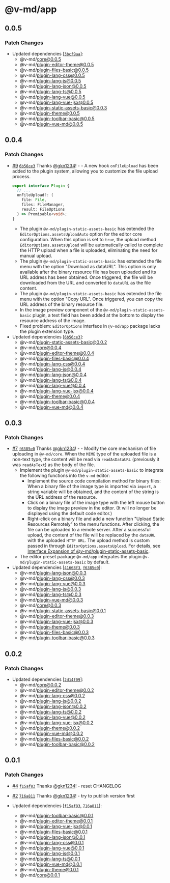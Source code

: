 # @v-md/app

## 0.0.5

### Patch Changes

- Updated dependencies [[`3bcf9aa`](https://github.com/v-md/v-md/commit/3bcf9aad74632ee34e0b18a9e520c24ab8ea1d4c)]:
  - @v-md/core@0.0.5
  - @v-md/plugin-editor-theme@0.0.5
  - @v-md/plugin-files-basic@0.0.5
  - @v-md/plugin-lang-css@0.0.5
  - @v-md/plugin-lang-js@0.0.5
  - @v-md/plugin-lang-json@0.0.5
  - @v-md/plugin-lang-ts@0.0.5
  - @v-md/plugin-lang-vue@0.0.5
  - @v-md/plugin-lang-vue-jsx@0.0.5
  - @v-md/plugin-static-assets-basic@0.0.3
  - @v-md/plugin-theme@0.0.5
  - @v-md/plugin-toolbar-basic@0.0.5
  - @v-md/plugin-vue-md@0.0.5

## 0.0.4

### Patch Changes

- [#9](https://github.com/v-md/v-md/pull/9) [`6b56ce3`](https://github.com/v-md/v-md/commit/6b56ce333618034279d2a5bd28ddc5688de753e3) Thanks [@gkn1234](https://github.com/gkn1234)! - - A new hook `onFileUpload` has been added to the plugin system, allowing you to customize the file upload process.
  ```ts
  export interface Plugin {
    // ...
    onFileUpload?: (
      file: File,
      files: FileManager,
      result: FileOptions
    ) => Promisable<void>;
  }
  ```
  - The plugin `@v-md/plugin-static-assets-basic` has extended the `EditorOptions.assetsUploadAuto` option for the editor core configuration. When this option is set to `true`, the upload method `EditorOptions.assetsUpload` will be automatically called to complete the HTTP upload when a file is uploaded, eliminating the need for manual upload.
  - The plugin `@v-md/plugin-static-assets-basic` has extended the file menu with the option "Download as dataURL". This option is only available after the binary resource file has been uploaded and its URL address has been obtained. Once triggered, the file will be downloaded from the URL and converted to `dataURL` as the file content.
  - The plugin `@v-md/plugin-static-assets-basic` has extended the file menu with the option "Copy URL". Once triggered, you can copy the URL address of the binary resource file.
  - In the image preview component of the `@v-md/plugin-static-assets-basic` plugin, a text field has been added at the bottom to display the resource address of the image.
  - Fixed problem: `EditorOptions` interface in `@v-md/app` package lacks the plugin extension type.
- Updated dependencies [[`6b56ce3`](https://github.com/v-md/v-md/commit/6b56ce333618034279d2a5bd28ddc5688de753e3)]:
  - @v-md/plugin-static-assets-basic@0.0.2
  - @v-md/core@0.0.4
  - @v-md/plugin-editor-theme@0.0.4
  - @v-md/plugin-files-basic@0.0.4
  - @v-md/plugin-lang-css@0.0.4
  - @v-md/plugin-lang-js@0.0.4
  - @v-md/plugin-lang-json@0.0.4
  - @v-md/plugin-lang-ts@0.0.4
  - @v-md/plugin-lang-vue@0.0.4
  - @v-md/plugin-lang-vue-jsx@0.0.4
  - @v-md/plugin-theme@0.0.4
  - @v-md/plugin-toolbar-basic@0.0.4
  - @v-md/plugin-vue-md@0.0.4

## 0.0.3

### Patch Changes

- [#7](https://github.com/v-md/v-md/pull/7) [`f6385e0`](https://github.com/v-md/v-md/commit/f6385e0a49dfa8370be876cc953fbfa8d5711b20) Thanks [@gkn1234](https://github.com/gkn1234)! - - Modify the core mechanism of file uploading in `@v-md/core`. When the `MIME` type of the uploaded file is a non-text type, the content will be read via `readAsDataURL` (previously it was `readAsText`) as the body of the file.
  - Implement the plugin `@v-md/plugin-static-assets-basic` to integrate the following functions into the `v-md` editor:
    - Implement the source code compilation method for binary files: When a binary file of the image type is imported via `import`, a string variable will be obtained, and the content of the string is the URL address of the resource.
    - Click on a binary file of the image type with the left mouse button to display the image preview in the editor. (It will no longer be displayed using the default code editor.)
    - Right-click on a binary file and add a new function "Upload Static Resources Remotely" to the menu functions. After clicking, the file can be uploaded to a remote server. After a successful upload, the content of the file will be replaced by the `dataURL` with the uploaded `HTTP URL`. The upload method is custom passed in through `EditorOptions.assetsUpload`. For details, see [Interface Expansion of @v-md/plugin-static-assets-basic](/plugins/static-assets-basic/src/index.ts).
  - The editor preset package `@v-md/app` integrates the plugin `@v-md/plugin-static-assets-basic` by default.
- Updated dependencies [[`41668f3`](https://github.com/v-md/v-md/commit/41668f3dc06b23a061a7a811c9c14e5926f64ed6), [`f6385e0`](https://github.com/v-md/v-md/commit/f6385e0a49dfa8370be876cc953fbfa8d5711b20)]:
  - @v-md/plugin-lang-json@0.0.3
  - @v-md/plugin-lang-css@0.0.3
  - @v-md/plugin-lang-vue@0.0.3
  - @v-md/plugin-lang-js@0.0.3
  - @v-md/plugin-lang-ts@0.0.3
  - @v-md/plugin-vue-md@0.0.3
  - @v-md/core@0.0.3
  - @v-md/plugin-static-assets-basic@0.0.1
  - @v-md/plugin-editor-theme@0.0.3
  - @v-md/plugin-lang-vue-jsx@0.0.3
  - @v-md/plugin-theme@0.0.3
  - @v-md/plugin-files-basic@0.0.3
  - @v-md/plugin-toolbar-basic@0.0.3

## 0.0.2

### Patch Changes

- Updated dependencies [[`2d14f09`](https://github.com/v-md/v-md/commit/2d14f09f14e9d1bd14f4a40e1b11a7beb6e4eca6)]:
  - @v-md/core@0.0.2
  - @v-md/plugin-editor-theme@0.0.2
  - @v-md/plugin-lang-css@0.0.2
  - @v-md/plugin-lang-js@0.0.2
  - @v-md/plugin-lang-json@0.0.2
  - @v-md/plugin-lang-ts@0.0.2
  - @v-md/plugin-lang-vue@0.0.2
  - @v-md/plugin-lang-vue-jsx@0.0.2
  - @v-md/plugin-theme@0.0.2
  - @v-md/plugin-vue-md@0.0.2
  - @v-md/plugin-files-basic@0.0.2
  - @v-md/plugin-toolbar-basic@0.0.2

## 0.0.1

### Patch Changes

- [#4](https://github.com/v-md/v-md/pull/4) [`f15af83`](https://github.com/v-md/v-md/commit/f15af83da041f6eb5eb100c63e6d8de93fd70776) Thanks [@gkn1234](https://github.com/gkn1234)! - reset CHANGELOG

- [#2](https://github.com/v-md/v-md/pull/2) [`716a811`](https://github.com/v-md/v-md/commit/716a8114a4559a475ac2fe24133a5b71f4bcff8f) Thanks [@gkn1234](https://github.com/gkn1234)! - try to publish version first

- Updated dependencies [[`f15af83`](https://github.com/v-md/v-md/commit/f15af83da041f6eb5eb100c63e6d8de93fd70776), [`716a811`](https://github.com/v-md/v-md/commit/716a8114a4559a475ac2fe24133a5b71f4bcff8f)]:
  - @v-md/plugin-toolbar-basic@0.0.1
  - @v-md/plugin-editor-theme@0.0.1
  - @v-md/plugin-lang-vue-jsx@0.0.1
  - @v-md/plugin-files-basic@0.0.1
  - @v-md/plugin-lang-json@0.0.1
  - @v-md/plugin-lang-css@0.0.1
  - @v-md/plugin-lang-vue@0.0.1
  - @v-md/plugin-lang-js@0.0.1
  - @v-md/plugin-lang-ts@0.0.1
  - @v-md/plugin-vue-md@0.0.1
  - @v-md/plugin-theme@0.0.1
  - @v-md/core@0.0.1
